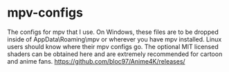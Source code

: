 # mpv-configs
The configs for mpv that I use. On Windows, these files are to be dropped inside of AppData\Roaming\mpv or wherever you have mpv installed. Linux users should know where their mpv configs go. The optional MIT licensed shaders can be obtained here and are extremely recommended for cartoon and anime fans. https://github.com/bloc97/Anime4K/releases/
